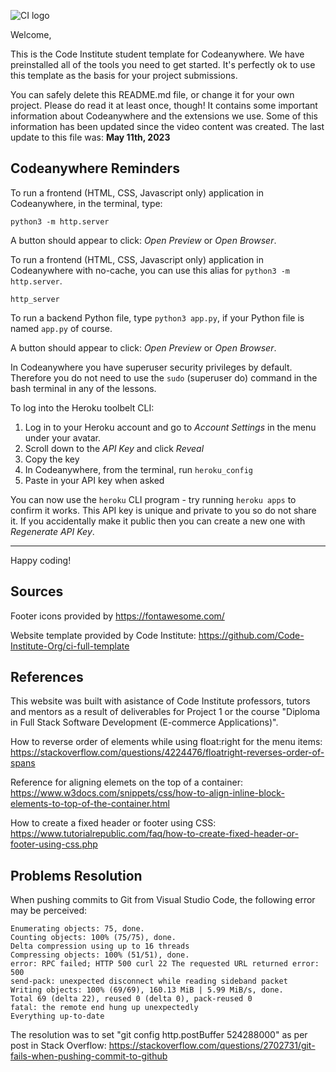 ![CI logo](https://codeinstitute.s3.amazonaws.com/fullstack/ci_logo_small.png)

Welcome,

This is the Code Institute student template for Codeanywhere. We have preinstalled all of the tools you need to get started. It's perfectly ok to use this template as the basis for your project submissions.

You can safely delete this README.md file, or change it for your own project. Please do read it at least once, though! It contains some important information about Codeanywhere and the extensions we use. Some of this information has been updated since the video content was created. The last update to this file was: **May 11th, 2023**

## Codeanywhere Reminders

To run a frontend (HTML, CSS, Javascript only) application in Codeanywhere, in the terminal, type:

`python3 -m http.server`

A button should appear to click: _Open Preview_ or _Open Browser_.

To run a frontend (HTML, CSS, Javascript only) application in Codeanywhere with no-cache, you can use this alias for `python3 -m http.server`.

`http_server`

To run a backend Python file, type `python3 app.py`, if your Python file is named `app.py` of course.

A button should appear to click: _Open Preview_ or _Open Browser_.

In Codeanywhere you have superuser security privileges by default. Therefore you do not need to use the `sudo` (superuser do) command in the bash terminal in any of the lessons.

To log into the Heroku toolbelt CLI:

1. Log in to your Heroku account and go to _Account Settings_ in the menu under your avatar.
2. Scroll down to the _API Key_ and click _Reveal_
3. Copy the key
4. In Codeanywhere, from the terminal, run `heroku_config`
5. Paste in your API key when asked

You can now use the `heroku` CLI program - try running `heroku apps` to confirm it works. This API key is unique and private to you so do not share it. If you accidentally make it public then you can create a new one with _Regenerate API Key_.

---

Happy coding!

## Sources

Footer icons provided by https://fontawesome.com/

Website template provided by Code Institute: https://github.com/Code-Institute-Org/ci-full-template

## References

This website was built with asistance of Code Institute professors, tutors and mentors as a result of deliverables for Project 1 or the course "Diploma in Full Stack Software Development (E-commerce Applications)".

How to reverse order of elements while using float:right for the menu items: https://stackoverflow.com/questions/4224476/floatright-reverses-order-of-spans

Reference for aligning elemets on the top of a container: https://www.w3docs.com/snippets/css/how-to-align-inline-block-elements-to-top-of-the-container.html

How to create a fixed header or footer using CSS: https://www.tutorialrepublic.com/faq/how-to-create-fixed-header-or-footer-using-css.php

## Problems Resolution

When pushing commits to Git from Visual Studio Code, the following error may be perceived:

    Enumerating objects: 75, done.
    Counting objects: 100% (75/75), done.
    Delta compression using up to 16 threads
    Compressing objects: 100% (51/51), done.
    error: RPC failed; HTTP 500 curl 22 The requested URL returned error: 500
    send-pack: unexpected disconnect while reading sideband packet
    Writing objects: 100% (69/69), 160.13 MiB | 5.99 MiB/s, done.
    Total 69 (delta 22), reused 0 (delta 0), pack-reused 0
    fatal: the remote end hung up unexpectedly
    Everything up-to-date

The resolution was to set "git config http.postBuffer 524288000" as per post in Stack Overflow: https://stackoverflow.com/questions/2702731/git-fails-when-pushing-commit-to-github
